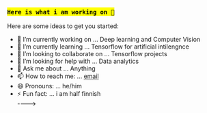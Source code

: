 ### <mark>`Here is what i am working on 👋`</mark>



Here are some ideas to get you started:

- 🔭 I’m currently working on ... Deep learning and Computer Vision
- 🌱 I’m currently learning ... Tensorflow for artificial intilengnce
- 👯 I’m looking to collaborate on ... Tensorflow projects
- 🤔 I’m looking for help with ... Data analytics
- 💬 Ask me about ... Anything
- 📫 How to reach me: ... [email](hm_xa@yahoo.com)
- 😄 Pronouns: ... he/him
- ⚡ Fun fact: ... i am half finnish \
---->
